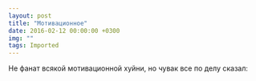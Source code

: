 ```yaml
---
layout: post
title: "Мотивационное"
date: 2016-02-12 00:00:00 +0300
img: ""
tags: Imported
---
```


Не фанат всякой мотивационной хуйни, но чувак все по делу сказал: